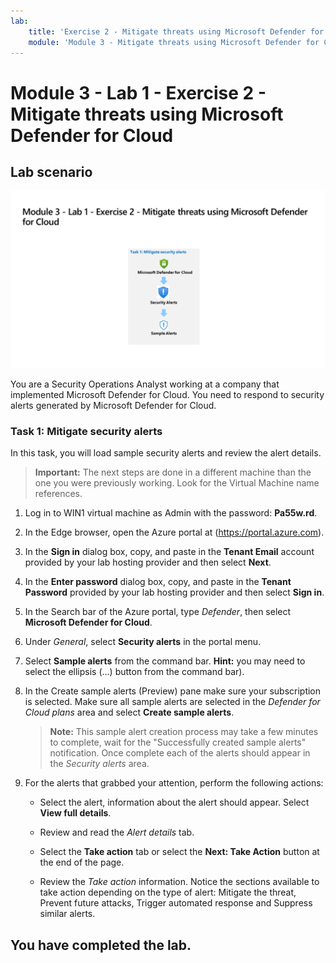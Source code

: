 ```yaml
---
lab:
    title: 'Exercise 2 - Mitigate threats using Microsoft Defender for Cloud'
    module: 'Module 3 - Mitigate threats using Microsoft Defender for Cloud'
---
```


# Module 3 - Lab 1 - Exercise 2 - Mitigate threats using Microsoft Defender for Cloud

## Lab scenario

![Lab overview.](../media/SC-200-Lab_Diagrams_Mod3_L1_Ex2.png)

You are a Security Operations Analyst working at a company that implemented Microsoft Defender for Cloud. You need to respond to security alerts generated by Microsoft Defender for Cloud.


### Task 1: Mitigate security alerts

In this task, you will load sample security alerts and review the alert details.

>**Important:** The next steps are done in a different machine than the one you were previously working. Look for the Virtual Machine name references.

1. Log in to WIN1 virtual machine as Admin with the password: **Pa55w.rd**.  

1. In the Edge browser, open the Azure portal at (https://portal.azure.com).

1. In the **Sign in** dialog box, copy, and paste in the **Tenant Email** account provided by your lab hosting provider and then select **Next**.

1. In the **Enter password** dialog box, copy, and paste in the **Tenant Password** provided by your lab hosting provider and then select **Sign in**.

1. In the Search bar of the Azure portal, type *Defender*, then select **Microsoft Defender for Cloud**.

1. Under *General*, select **Security alerts** in the portal menu.

1. Select **Sample alerts** from the command bar. **Hint:** you may need to select the ellipsis (...) button from the command bar).

1. In the Create sample alerts (Preview) pane make sure your subscription is selected. Make sure all sample alerts are selected in the *Defender for Cloud plans* area and select **Create sample alerts**.  

    >**Note:** This sample alert creation process may take a few minutes to complete, wait for the "Successfully created sample alerts" notification. Once complete each of the alerts should appear in the *Security alerts* area.

1. For the alerts that grabbed your attention, perform the following actions:

    - Select the alert, information about the alert should appear. Select **View full details**.

    - Review and read the *Alert details* tab.

    - Select the **Take action** tab or select the **Next: Take Action** button at the end of the page.

    - Review the *Take action* information. Notice the sections available to take action depending on the type of alert: Mitigate the threat, Prevent future attacks, Trigger automated response and Suppress similar alerts.

## You have completed the lab.
